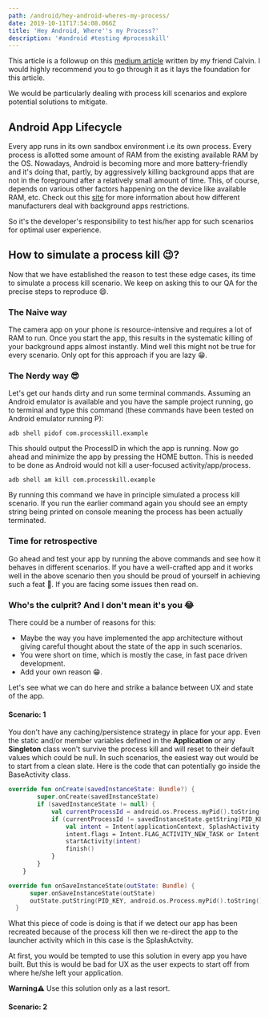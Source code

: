 ```yaml
---
path: /android/hey-android-wheres-my-process/
date: 2019-10-11T17:54:08.066Z
title: 'Hey Android, Where''s my Process?'
description: '#android #testing #processkill'
---
```

This article is a followup on this [medium article](https://medium.com/mindorks/hey-android-please-keep-my-activities-7bf96ccc0a38) written by my friend Calvin. I would highly recommend you to go through it as it lays the foundation for this article.

We would be particularly dealing with process kill scenarios and explore potential solutions to mitigate.

## Android App Lifecycle
Every app runs in its own sandbox environment i.e its own process. Every process is allotted some amount of RAM from the existing available RAM by the OS.
Nowadays, Android is becoming more and more battery-friendly and it's doing that, partly, by aggressively killing background apps that are not in the foreground after a relatively small amount of time. This, of course, depends on various other factors happening on the device like available RAM, etc. Check out this [site](https://dontkillmyapp.com/) for more information about how different manufacturers deal with background apps restrictions.

So it's the developer's responsibility to test his/her app for such scenarios for optimal user experience. 

## How to simulate a process kill :wink:?
Now that we have established the reason to test these edge cases, its time to simulate a process kill scenario. We keep on asking this to our QA for the precise steps to reproduce :smile:.

### The Naive way
The camera app on your phone is resource-intensive and requires a lot of RAM to run. Once you start the app, this results in the systematic killing of your background apps almost instantly. Mind well this might not be true for every scenario. Only opt for this approach if you are lazy :grin:.

### The Nerdy way 😎
Let's get our hands dirty and run some terminal commands. Assuming an Android emulator is available and you have the sample project running, go to terminal and type this command (these commands have been tested on Android emulator running P):

```
adb shell pidof com.processkill.example
```

This should output the ProcessID in which the app is running. Now go ahead and minimize the app by pressing the HOME button. This is needed to be done as Android would not kill a user-focused activity/app/process.

```
adb shell am kill com.processkill.example
```
By running this command we have in principle simulated a process kill scenario. If you run the earlier command again you should see an empty string being printed on console meaning the process has been actually terminated.

### Time for retrospective 
Go ahead and test your app by running the above commands and see how it behaves in different scenarios.
If you have a well-crafted app and it works well in the above scenario then you should be proud of yourself in achieving such a feat :beers:. 
If you are facing some issues then read on.

### Who's the culprit? And I don't mean it's you :joy:

There could be a number of reasons for this:

- Maybe the way you have implemented the app architecture without giving 
  careful thought about the state of the app in such scenarios. 
- You were short on time, which is mostly the case, in fast pace driven development.
- Add your own reason :grin:.

Let's see what we can do here and strike a balance between UX and state of the app.

#### Scenario: 1
You don't have any caching/persistence strategy in place for your app. Even the static and/or member variables defined in the **Application** or any **Singleton** class won't survive the process kill and will reset to their default values which could be null.
In such scenarios, the easiest way out would be to start from a clean slate. Here is the code that can potentially go inside the BaseActivity class.


```kotlin
override fun onCreate(savedInstanceState: Bundle?) {
        super.onCreate(savedInstanceState)
        if (savedInstanceState != null) {
            val currentProcessId = android.os.Process.myPid().toString()
            if (currentProcessId != savedInstanceState.getString(PID_KEY)) {
                val intent = Intent(applicationContext, SplashActivity::class.java)
                intent.flags = Intent.FLAG_ACTIVITY_NEW_TASK or Intent.FLAG_ACTIVITY_CLEAR_TASK
                startActivity(intent)
                finish()
            }
        }
    }

override fun onSaveInstanceState(outState: Bundle) {
      super.onSaveInstanceState(outState)
      outState.putString(PID_KEY, android.os.Process.myPid().toString())
  }
```
What this piece of code is doing is that if we detect our app has been recreated because of the process kill then we re-direct the app to the launcher activity which in this case is the SplashActvity.

At first, you would be tempted to use this solution in every app you have built. But this is would be bad for UX as the user expects to start off from where he/she left your application. 

**Warning**⚠️  Use this solution only as a last resort.

#### Scenario: 2
